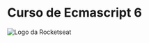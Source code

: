 # Curso de Ecmascript 6

![Logo da Rocketseat](https://miro.medium.com/max/640/1*kCD_6R3UkMHkpS_YgFoU9w.jpeg "ES6")

